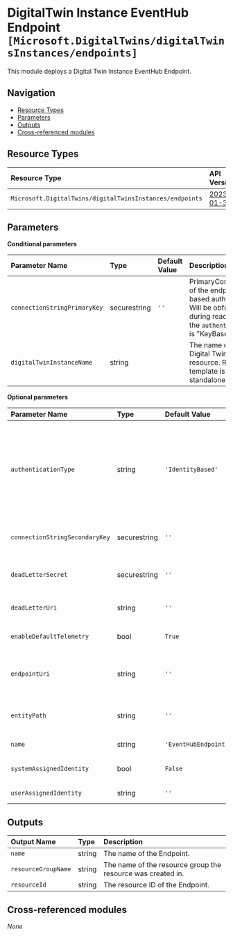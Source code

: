 # DigitalTwin Instance EventHub Endpoint `[Microsoft.DigitalTwins/digitalTwinsInstances/endpoints]`

This module deploys a Digital Twin Instance EventHub Endpoint.

## Navigation

- [Resource Types](#Resource-Types)
- [Parameters](#Parameters)
- [Outputs](#Outputs)
- [Cross-referenced modules](#Cross-referenced-modules)

## Resource Types

| Resource Type | API Version |
| :-- | :-- |
| `Microsoft.DigitalTwins/digitalTwinsInstances/endpoints` | [2023-01-31](https://learn.microsoft.com/en-us/azure/templates/Microsoft.DigitalTwins/2023-01-31/digitalTwinsInstances/endpoints) |

## Parameters

**Conditional parameters**

| Parameter Name | Type | Default Value | Description |
| :-- | :-- | :-- | :-- |
| `connectionStringPrimaryKey` | securestring | `''` | PrimaryConnectionString of the endpoint for key-based authentication. Will be obfuscated during read. Required if the `authenticationType` is "KeyBased". |
| `digitalTwinInstanceName` | string |  | The name of the parent Digital Twin Instance resource. Required if the template is used in a standalone deployment. |

**Optional parameters**

| Parameter Name | Type | Default Value | Allowed Values | Description |
| :-- | :-- | :-- | :-- | :-- |
| `authenticationType` | string | `'IdentityBased'` | `[IdentityBased, KeyBased]` | Specifies the authentication type being used for connecting to the endpoint. If 'KeyBased' is selected, a connection string must be specified (at least the primary connection string). If 'IdentityBased' is selected, the endpointUri and entityPath properties must be specified. |
| `connectionStringSecondaryKey` | securestring | `''` |  | SecondaryConnectionString of the endpoint for key-based authentication. Will be obfuscated during read. |
| `deadLetterSecret` | securestring | `''` |  | Dead letter storage secret for key-based authentication. Will be obfuscated during read. |
| `deadLetterUri` | string | `''` |  | Dead letter storage URL for identity-based authentication. |
| `enableDefaultTelemetry` | bool | `True` |  | Enable telemetry via the Customer Usage Attribution ID (GUID). |
| `endpointUri` | string | `''` |  | The URL of the EventHub namespace for identity-based authentication. It must include the protocol 'sb://'. |
| `entityPath` | string | `''` |  | The EventHub name in the EventHub namespace for identity-based authentication. |
| `name` | string | `'EventHubEndpoint'` |  | The name of the Digital Twin Endpoint. |
| `systemAssignedIdentity` | bool | `False` |  | Enables system assigned managed identity on the resource. |
| `userAssignedIdentity` | string | `''` |  | The ID to assign to the resource. |


## Outputs

| Output Name | Type | Description |
| :-- | :-- | :-- |
| `name` | string | The name of the Endpoint. |
| `resourceGroupName` | string | The name of the resource group the resource was created in. |
| `resourceId` | string | The resource ID of the Endpoint. |

## Cross-referenced modules

_None_
